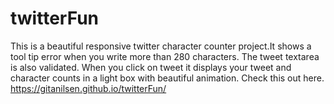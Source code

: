 # twitterFun
This is a beautiful responsive twitter character counter project.It shows a tool tip error when you write more than 280 characters. The tweet textarea is also validated. 
When you click on tweet it displays your tweet and character counts in a light box with beautiful animation.
Check this out here.
https://gitanilsen.github.io/twitterFun/
